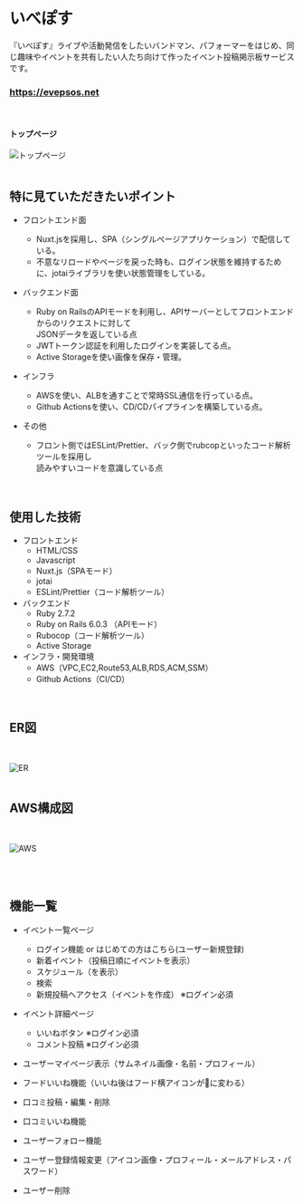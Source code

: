 # いべぽす
『いべぽす』ライブや活動発信をしたいバンドマン、パフォーマーをはじめ、同じ趣味やイベントを共有したい人たち向けて作ったイベント投稿掲示板サービスです。 
   
### https://evepsos.net
<br>  

#### トップページ
![トップページ](https://konbist-image.s3-ap-northeast-1.amazonaws.com/images/top.png "トップ画像")  
<br>

## 特に見ていただきたいポイント
- フロントエンド面
  - Nuxt.jsを採用し、SPA（シングルページアプリケーション）で配信している。
  - 不意なリロードやページを戻った時も、ログイン状態を維持するために、jotaiライブラリを使い状態管理をしている。

- バックエンド面
  - Ruby on RailsのAPIモードを利用し、APIサーバーとしてフロントエンドからのリクエストに対して<br>JSONデータを返している点
  - JWTトークン認証を利用したログインを実装してる点。
  - Active Storageを使い画像を保存・管理。

- インフラ
  - AWSを使い、ALBを通すことで常時SSL通信を行っている点。
  - Github Actionsを使い、CD/CDパイプラインを構築している点。

- その他
  - フロント側ではESLint/Prettier、バック側でrubcopといったコード解析ツールを採用し<br>読みやすいコードを意識している点

<br>

## 使用した技術
* フロントエンド  
  * HTML/CSS
  * Javascript
  * Nuxt.js（SPAモード）
  * jotai
  * ESLint/Prettier（コード解析ツール）
* バックエンド  
  * Ruby 2.7.2
  * Ruby on Rails 6.0.3 （APIモード）
  * Rubocop（コード解析ツール）
  * Active Storage
* インフラ・開発環境  
  * AWS（VPC,EC2,Route53,ALB,RDS,ACM,SSM）
  * Github Actions（CI/CD）

<br>

## ER図

<br>

![ER]( "ER図")  
<br>

## AWS構成図

<br>

![AWS]( "インフラ構成図")  
<br>

<br>

## 機能一覧
* イベント一覧ページ
    * ログイン機能 or はじめての方はこちら(ユーザー新規登録)
    * 新着イベント（投稿日順にイベントを表示）
    * スケジュール（を表示）
    * 検索
    * 新規投稿へアクセス（イベントを作成） ※ログイン必須

* イベント詳細ページ
    * いいねボタン ※ログイン必須
    * コメント投稿 ※ログイン必須
    
* ユーザーマイページ表示（サムネイル画像・名前・プロフィール）
* フードいいね機能（いいね後はフード横アイコンが🍴に変わる）
* 口コミ投稿・編集・削除
* 口コミいいね機能
* ユーザーフォロー機能
* ユーザー登録情報変更（アイコン画像・プロフィール・メールアドレス・パスワード）
* ユーザー削除


